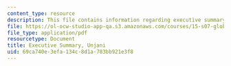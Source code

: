 ```yaml
---
content_type: resource
description: This file contains information regarding executive summary.
file: https://ol-ocw-studio-app-qa.s3.amazonaws.com/courses/15-s07-globalhealth-lab-spring-2013/69ca740e3efa134c8d1a783bb921e3f8_MIT15_S07S13_exe_sum_unj.pdf
file_type: application/pdf
resourcetype: Document
title: Executive Summary, Unjani
uid: 69ca740e-3efa-134c-8d1a-783bb921e3f8
---
```

